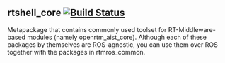 rtshell_core  [![Build Status](https://travis-ci.org/start-jsk/rtshell_core.png)](https://travis-ci.org/start-jsk/rtshell_core)
--------------

Metapackage that contains commonly used toolset for RT-Middleware-based modules (namely openrtm_aist_core). Although each of these packages by themselves are ROS-agnostic, you can use them over ROS together with the packages in rtmros_common.
